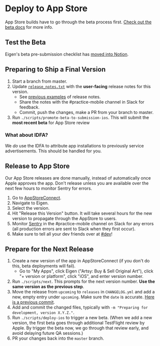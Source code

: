 # Deploy to App Store

App Store builds have to go through the beta process first. [Check out the beta docs](./deploy_to_beta.md) for more info.

## Test the Beta

Eigen's beta pre-submission checklist has [moved into Notion](https://www.notion.so/artsy/Pre-submission-QA-Checklist-785e3233fdcf423f95ee239ab3c22ec3).

## Preparing to Ship a Final Version

1. Start a branch from master.
1. Update [`release_notes.txt`](https://github.com/artsy/eigen/blob/master/fastlane/metadata/en-US/release_notes.txt) with the **user-facing** release notes for this version.
   - See [previous examples](https://github.com/artsy/eigen/commits/master/fastlane/metadata/en-US/release_notes.txt) of release notes.
   - Share the notes with the #practice-mobile channel in Slack for feedback.
   - Commit, push the changes, make a PR from your branch to master.
1. Run `./scripts/promote-beta-to-submission-ios`. This will submit the **most recent beta** for App Store review

### What about IDFA?

We _do_ use the IDFA to attribute app installations to previously service advertisements. This should be handled for you.

## Release to App Store

Our App Store releases are done manually, instead of automatically once Apple approves the app. Don't release unless you are available over the next few hours to monitor Sentry for errors.

1. Go to [AppStoreConnect](https://appstoreconnect.apple.com).
1. Navigate to Eigen.
1. Select the version.
1. Hit "Release this Version" button. It will take several hours for the new version to propagate through the AppStore to users.
1. Monitor [Sentry](https://sentry.io/artsynet/eigen/) in the #practice-mobile channel on Slack for any errors (all production errors are sent to Slack when they first occur).
1. Make sure to tell all your dev friends over at [#dev](https://artsy.slack.com/archives/C02BC3HEJ)!

## Prepare for the Next Release

1. Create a new version of the app in AppStoreConnect (if you don't do this, beta deployments will fail).
   - Go to "My Apps", click Eigen ("Artsy: Buy & Sell Original Art"), click "+ version or platform", click "iOS", and enter version number.
1. Run `./scripts/next`. This prompts for the next version number. **Use the same version as the previous step**.
1. Move the release from `upcoming` to `releases` in `CHANGELOG.yml` and add a new, empty entry under `upcoming`. Make sure the `date` is accurate. [Here is a previous commit](https://github.com/artsy/eigen/commit/580db98fa1165e01f81070e9bbc77598a47bcfc9#diff-96801928eca93eea4a5b44f359b868b5).
1. Add and commit the changed files, typically with `-m "Preparing for development, version X.Y.Z."`.
1. Run `./scripts/deploy-ios` to trigger a new beta. (When we add a new version, the first beta goes through additional TestFlight review by Apple. By trigger the beta now, we go through that review early, and avoid delaying future QA sessions.)
1. PR your changes back into the `master` branch.
